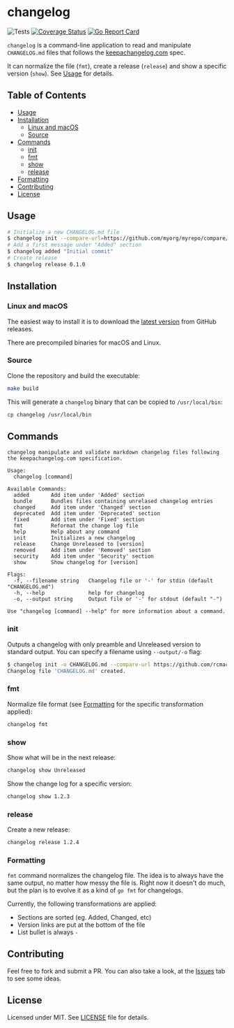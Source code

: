 # changelog

![Tests](https://github.com/rcmachado/changelog/workflows/Tests/badge.svg)
[![Coverage Status](https://coveralls.io/repos/github/rcmachado/changelog/badge.svg?branch=master)](https://coveralls.io/github/rcmachado/changelog?branch=master)
[![Go Report Card](https://goreportcard.com/badge/github.com/rcmachado/changelog)](https://goreportcard.com/report/github.com/rcmachado/changelog)

`changelog` is a command-line application to read and manipulate
`CHANGELOG.md` files that follows the [keepachangelog.com][] spec.

It can normalize the file (`fmt`), create a release (`release`) and
show a specific version (`show`). See [Usage](#usage) for details.

## Table of Contents

- [Usage](#usage)
- [Installation](#installation)
  - [Linux and macOS](#linux-and-macos)
  - [Source](#source)
- [Commands](#commands)
  - [init](#init)
  - [fmt](#fmt)
  - [show](#show)
  - [release](#release)
- [Formatting](#formatting)
- [Contributing](#contributing)
- [License](#license)

## Usage

```bash
# Initialize a new CHANGELOG.md file
$ changelog init --compare-url=https://github.com/myorg/myrepo/compare/abcdef...1234
# Add a first message under "Added" section
$ changelog added "Initial commit"
# Create release
$ changelog release 0.1.0
```

## Installation

### Linux and macOS

The easiest way to install it is to download the [latest version][]
from GitHub releases.

There are precompiled binaries for macOS and Linux.

### Source

Clone the repository and build the executable:

```bash
make build
```

This will generate a `changelog` binary that can be copied to `/usr/local/bin`:

```bash
cp changelog /usr/local/bin
```

## Commands

```text
changelog manipulate and validate markdown changelog files following the keepachangelog.com specification.

Usage:
  changelog [command]

Available Commands:
  added       Add item under 'Added' section
  bundle      Bundles files containing unrelased changelog entries
  changed     Add item under 'Changed' section
  deprecated  Add item under 'Deprecated' section
  fixed       Add item under 'Fixed' section
  fmt         Reformat the change log file
  help        Help about any command
  init        Initializes a new changelog
  release     Change Unreleased to [version]
  removed     Add item under 'Removed' section
  security    Add item under 'Security' section
  show        Show changelog for [version]

Flags:
  -f, --filename string   Changelog file or '-' for stdin (default "CHANGELOG.md")
  -h, --help              help for changelog
  -o, --output string     Output file or '-' for stdout (default "-")

Use "changelog [command] --help" for more information about a command.
```

### init

Outputs a changelog with only preamble and Unreleased version to standard output. You can specify a filename using `--output/-o` flag:

```bash
$ changelog init -o CHANGELOG.md --compare-url https://github.com/rcmachado/changelog/compare/abcdef...HEAD
Changelog file 'CHANGELOG.md' created.
```

### fmt

Normalize file format (see [Formatting](#formatting) for the specific
transformation applied):

```bash
changelog fmt
```

### show

Show what will be in the next release:

```bash
changelog show Unreleased
```

Show the change log for a specific version:

```bash
changelog show 1.2.3
```

### release

Create a new release:

```bash
changelog release 1.2.4
```

### Formatting

`fmt` command normalizes the changelog file. The idea is to always have
the same output, no matter how messy the file is. Right now it doesn't
do much, but the plan is to evolve it as a kind of `go fmt` for
changelogs.

Currently, the following transformations are applied:

- Sections are sorted (eg. Added, Changed, etc)
- Version links are put at the bottom of the file
- List bullet is always `-`

## Contributing

Feel free to fork and submit a PR. You can also take a look, at the [Issues][] tab to see some ideas.

## License

Licensed under MIT. See [LICENSE][] file for details.

[keepachangelog.com]: https://keepachangelog.com/
[LICENSE]: ./LICENSE
[Issues]: https://github.com/rcmachado/changelog
[latest version]: https://github.com/rcmachado/changelog/releases/latest